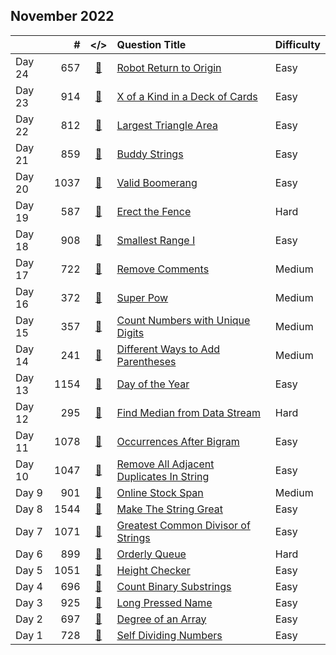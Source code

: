 ## November 2022

||#|</>|Question Title|Difficulty|
|:--|--:|:-:|:--|:--|
|Day 24|657|[📎](../src/q_651_700/q0657.cc)|[Robot Return to Origin](https://leetcode.com/problems/robot-return-to-origin/)|Easy|
|Day 23|914|[📎](../src/q_901_950/q0914.cc)|[X of a Kind in a Deck of Cards](https://leetcode.com/problems/x-of-a-kind-in-a-deck-of-cards/)|Easy|
|Day 22|812|[📎](../src/q_801_850/q0812.cc)|[Largest Triangle Area](https://leetcode.com/problems/largest-triangle-area/)|Easy|
|Day 21|859|[📎](../src/q_851_900/q0859.cc)|[Buddy Strings](https://leetcode.com/problems/buddy-strings/)|Easy|
|Day 20|1037|[📎](../src/q_1001_1050/q1037.cc)|[Valid Boomerang](https://leetcode.com/problems/valid-boomerang/)|Easy|
|Day 19|587|[📎](../src/q_551_600/q0587.cc)|[Erect the Fence](https://leetcode.com/problems/erect-the-fence/)|Hard|
|Day 18|908|[📎](../src/q_901_950/q0908.cc)|[Smallest Range I](https://leetcode.com/problems/smallest-range-i/)|Easy|
|Day 17|722|[📎](../src/q_701_750/q0722.cc)|[Remove Comments](https://leetcode.com/problems/remove-comments/)|Medium|
|Day 16|372|[📎](../src/q_351_400/q0372.cc)|[Super Pow](https://leetcode.com/problems/super-pow/)|Medium|
|Day 15|357|[📎](../src/q_351_400/q0357.cc)|[Count Numbers with Unique Digits](https://leetcode.com/problems/count-numbers-with-unique-digits/)|Medium|
|Day 14|241|[📎](../src/q_201_250/q0241.cc)|[Different Ways to Add Parentheses](https://leetcode.com/problems/different-ways-to-add-parentheses/)|Medium|
|Day 13|1154|[📎](../src/q_1151_1200/q1154.cc)|[Day of the Year](https://leetcode.com/problems/day-of-the-year/)|Easy|
|Day 12|295|[📎](../src/q_251_300/q0295.cc)|[Find Median from Data Stream](https://leetcode.com/problems/find-median-from-data-stream/)|Hard|
|Day 11|1078|[📎](../src/q_1051_1100/q1078.cc)|[Occurrences After Bigram](https://leetcode.com/problems/occurrences-after-bigram/)|Easy|
|Day 10|1047|[📎](../src/q_1001_1050/q1047.cc)|[Remove All Adjacent Duplicates In String](https://leetcode.com/problems/remove-all-adjacent-duplicates-in-string/)|Easy|
|Day 9|901|[📎](../src/q_901_950/q0901.cc)|[Online Stock Span](https://leetcode.com/problems/online-stock-span/)|Medium|
|Day 8|1544|[📎](../src/q_1501_1550/q1544.cc)|[Make The String Great](https://leetcode.com/problems/make-the-string-great/)|Easy|
|Day 7|1071|[📎](../src/q_1051_1100/q1071.cc)|[Greatest Common Divisor of Strings](https://leetcode.com/problems/greatest-common-divisor-of-strings/)|Easy|
|Day 6|899|[📎](../src/q_851_900/q0899.cc)|[Orderly Queue](https://leetcode.com/problems/orderly-queue/)|Hard|
|Day 5|1051|[📎](../src/q_1051_1100/q1051.cc)|[Height Checker](https://leetcode.com/problems/height-checker/)|Easy|
|Day 4|696|[📎](../src/q_651_700/q0696.cc)|[Count Binary Substrings](https://leetcode.com/problems/count-binary-substrings/)|Easy|
|Day 3|925|[📎](../src/q_901_950/q0925.cc)|[Long Pressed Name](https://leetcode.com/problems/long-pressed-name/)|Easy|
|Day 2|697|[📎](../src/q_651_700/q0697.cc)|[Degree of an Array](https://leetcode.com/problems/degree-of-an-array/)|Easy|
|Day 1|728|[📎](../src/q_701_750/q0728.cc)|[Self Dividing Numbers](https://leetcode.com/problems/self-dividing-numbers/)|Easy|

